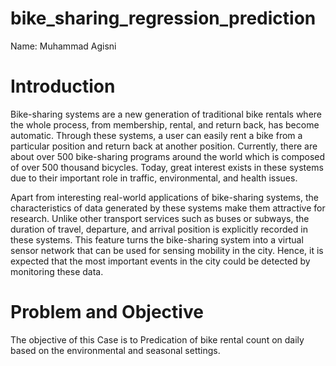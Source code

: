 # bike_sharing_regression_prediction

Name: Muhammad Agisni

# Introduction

Bike-sharing systems are a new generation of traditional bike rentals where the whole process, from membership, rental, and return back, has become automatic. Through these systems, a user can easily rent a bike from a particular position and return back at another position. Currently, there are about over 500 bike-sharing programs around the world which is composed of over 500 thousand bicycles. Today, great interest exists in these systems due to their important role in traffic, environmental, and health issues.


Apart from interesting real-world applications of bike-sharing systems, the characteristics of data generated by these systems make them attractive for research. Unlike other transport services such as buses or subways, the duration of travel, departure, and arrival position is explicitly recorded in these systems. This feature turns the bike-sharing system into a virtual sensor network that can be used for sensing mobility in the city. Hence, it is expected that the most important events in the city could be detected by monitoring these data.

# Problem and Objective

The objective of this Case is to Predication of bike rental count on daily based on the environmental and seasonal settings.
